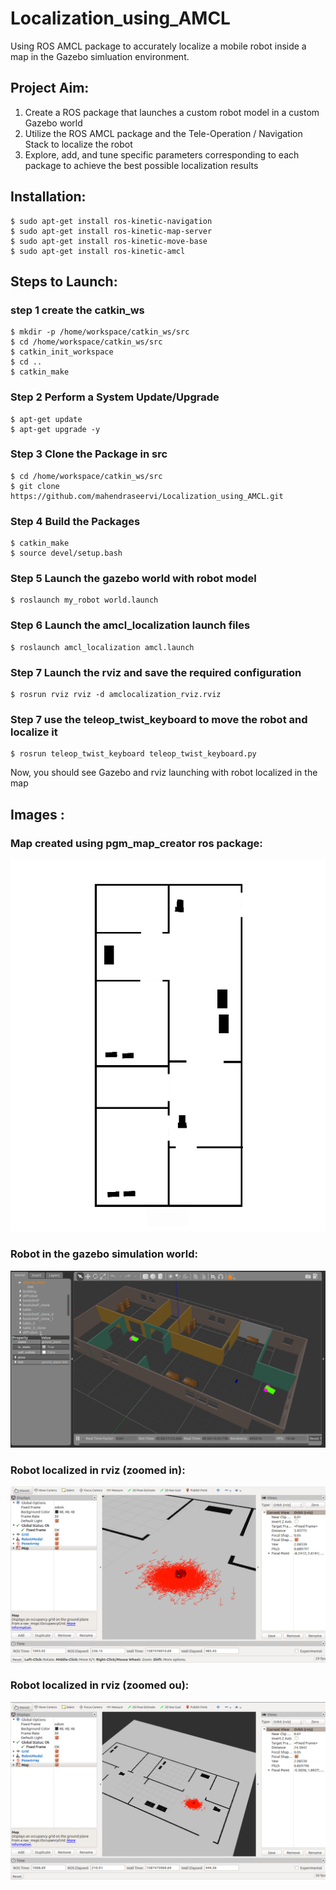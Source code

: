 # Localization_using_AMCL
Using ROS AMCL package to accurately localize a mobile robot inside a map in the Gazebo simluation environment.

## Project Aim:
1. Create a ROS package that launches a custom robot model in a custom Gazebo world
2. Utilize the ROS AMCL package and the Tele-Operation / Navigation Stack to localize the robot
3. Explore, add, and tune specific parameters corresponding to each package to achieve the best possible localization results

## Installation:
```
$ sudo apt-get install ros-kinetic-navigation
$ sudo apt-get install ros-kinetic-map-server
$ sudo apt-get install ros-kinetic-move-base
$ sudo apt-get install ros-kinetic-amcl
```

## Steps to Launch:
### step 1 create the catkin_ws
```
$ mkdir -p /home/workspace/catkin_ws/src
$ cd /home/workspace/catkin_ws/src
$ catkin_init_workspace
$ cd ..
$ catkin_make
```

### Step 2 Perform a System Update/Upgrade
```
$ apt-get update
$ apt-get upgrade -y
```
### Step 3 Clone the Package in src
```
$ cd /home/workspace/catkin_ws/src
$ git clone https://github.com/mahendraseervi/Localization_using_AMCL.git
```
### Step 4 Build the Packages
```
$ catkin_make
$ source devel/setup.bash
```
### Step 5 Launch the gazebo world with robot model
```
$ roslaunch my_robot world.launch 
```
### Step 6 Launch the amcl_localization launch files
```
$ roslaunch amcl_localization amcl.launch
```
### Step 7 Launch the rviz and save the required configuration
```
$ rosrun rviz rviz -d amclocalization_rviz.rviz 
```
### Step 7 use the teleop_twist_keyboard to move the robot and localize it
```
$ rosrun teleop_twist_keyboard teleop_twist_keyboard.py 
```
Now, you should see Gazebo and rviz launching with robot localized in the map

## Images :
### Map created using pgm_map_creator ros package:
![](images/Selection_001.png)

### Robot in the gazebo simulation world:
![](images/Selection_003.png)

### Robot localized in rviz (zoomed in):
![](images/Selection_004.png)

### Robot localized in rviz (zoomed ou):
![](images/Selection_002.png)


